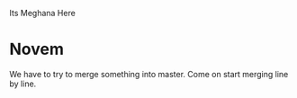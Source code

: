 
Its Meghana Here
# Novem
We have to try to merge something into master.
Come on start merging line by line.

